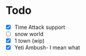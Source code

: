 # Todo
- [X] Time Attack support
- [ ] snow world
- [X] 1 town (wip)
- [X] Yeti Ambush- I mean what
